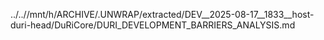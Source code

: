 ../..//mnt/h/ARCHIVE/.UNWRAP/extracted/DEV__2025-08-17__1833__host-duri-head/DuRiCore/DURI_DEVELOPMENT_BARRIERS_ANALYSIS.md